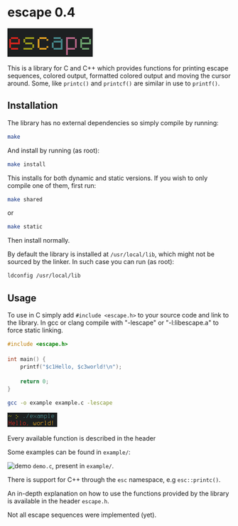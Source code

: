 # escape 0.4
<img src="https://raw.githubusercontent.com/jan-iwan/escape/main/docs/images/escape.png" width="192" height="64">

This is a library for C and C++ which provides functions for printing escape sequences, colored output, formatted colored output and moving the cursor around. Some, like `printc()` and `printcf()` are similar in use to `printf()`.

## Installation
The library has no external dependencies so simply compile by running:
```sh
make
```
And install by running (as root):
```sh
make install
```
This installs for both dynamic and static versions. If you wish to only compile one of them, first run:
```sh
make shared
```
or
```sh
make static
```
Then install normally.

By default the library is installed at `/usr/local/lib`, which might not be sourced by the linker.
In such case you can run (as root):
```sh
ldconfig /usr/local/lib
```

## Usage
To use in C simply add `#include <escape.h>` to your source code and link to the library. In gcc or clang compile with "-lescape" or "-l:libescape.a" to force static linking.
```c
#include <escape.h>

int main() {
    printf("$c1Hello, $c3world!\n");

    return 0;
}
```
```sh
gcc -o example example.c -lescape
```
<img src="https://raw.githubusercontent.com/jan-iwan/escape/main/docs/images/simple_example.png" width="112" height="32">

Every available function is described in the header

Some examples can be found in `example/`:

![demo]("https://raw.githubusercontent.com/jan-iwan/escape/main/docs/images/demo.png")
`demo.c`, present in `example/`.

There is support for C++ through the `esc` namespace, e.g `esc::printc()`.

An in-depth explanation on how to use the functions provided by the library is available in the header `escape.h`.

Not all escape sequences were implemented (yet).

